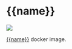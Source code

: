 {{name}}
=====

![](https://badge.imagelayers.io/robinthrift/{{name}}:latest.svg)

[{{name}}]({{url}}) docker image.
